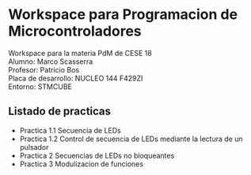 # Workspace para Programacion de Microcontroladores
Workspace para la materia PdM de CESE 18\
Alumno: Marco Scasserra\
Profesor: Patricio Bos\
Placa de desarrollo: NUCLEO 144 F429ZI\
Entorno: STMCUBE
## Listado de practicas
- Practica 1.1 Secuencia de LEDs
- Practica 1.2 Control de secuencia de LEDs mediante la lectura de un pulsador
- Practica 2 Secuencias de LEDs no bloqueantes
- Practica 3 Modulizacion de funciones
